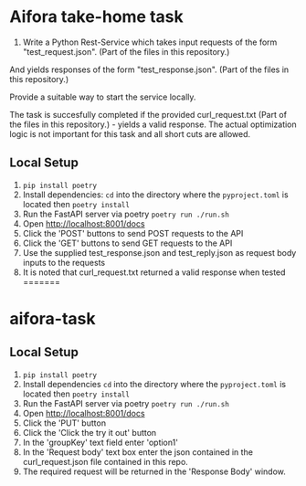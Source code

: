 # Aifora take-home task

1. Write a Python Rest-Service which takes input requests of the form "test\_request.json". (Part of the files in this repository.)

And yields responses of the form "test\_response.json". (Part of the files in this repository.)

Provide a suitable way to start the service locally.

The task is succesfully completed if the provided curl_request.txt (Part of the files in this repository.) - yields a valid response. The actual optimization logic is not important
for this task and all short cuts are allowed.

## Local Setup

1. `pip install poetry`
2. Install dependencies: `cd` into the directory where the `pyproject.toml` is located then `poetry install`
3. Run the FastAPI server via poetry `poetry run ./run.sh`
4. Open <http://localhost:8001/docs>
5. Click the 'POST' buttons to send POST requests to the API
6. Click the 'GET' buttons to send GET requests to the API
7. Use the supplied test\_response.json and test\_reply.json as request body inputs to the requests
8. It is noted that curl\_request.txt returned a valid response when tested
=======

# aifora-task

## Local Setup

1. `pip install poetry`
2. Install dependencies `cd` into the directory where the `pyproject.toml` is located then `poetry install`
3. Run the FastAPI server via poetry `poetry run ./run.sh`
4. Open <http://localhost:8001/docs>
5. Click the 'PUT' button
6. Click the 'Click the try it out' button
7. In the 'groupKey' text field enter 'option1'
8. In the 'Request body' text box enter the json contained in the curl\_request.json file contained in this repo.
9. The required request will be returned in the 'Response Body' window.
